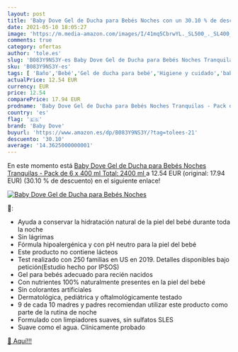 ```yaml
---
layout: post
title: 'Baby Dove Gel de Ducha para Bebés Noches con un 30.10 % de descuento'
date: 2021-05-10 18:05:27
image: 'https://m.media-amazon.com/images/I/41mq5CbrwYL._SL500_._SL400_.jpg'
comments: true
category: ofertas
author: 'tole.es'
slug: 'B083Y9NS3Y-es Baby Dove Gel de Ducha para Bebés Noches Tranquilas - Pack...'
sku: 'B083Y9NS3Y-es'
tags: [ 'Baño','Bebé','Gel de ducha para bebé','Higiene y cuidado','baby dove','bebés', ]
actualPrice: 12.54 EUR
currency: EUR
price: 12.54
comparePrice: 17.94 EUR
prodname: 'Baby Dove Gel de Ducha para Bebés Noches Tranquilas - Pack de 6 x 400 ml  Total: 2400 ml '
country: 'es'
flag: '🇪🇸'
brand: 'Baby Dove'
buyurl: 'https://www.amazon.es/dp/B083Y9NS3Y/?tag=tolees-21'
descuento: '30.10'
average: '14.3625000000001'
---
```


En este momento está [Baby Dove Gel de Ducha para Bebés Noches Tranquilas - Pack de 6 x 400 ml  Total: 2400 ml ](https://www.amazon.es/dp/B083Y9NS3Y/?tag=tolees-21) a 12.54 EUR (original: 17.94 EUR) (30.10 %  de descuento) en el siguiente enlace!

[![Baby Dove Gel de Ducha para Bebés Noches](https://m.media-amazon.com/images/I/41mq5CbrwYL._SL500_._SL400_.jpg)](https://www.amazon.es/dp/B083Y9NS3Y/?tag=tolees-21)

🔎:

- Ayuda a conservar la hidratación natural de la piel del bebé durante toda la noche
- Sin lágrimas
- Fórmula hipoalergénica y con pH neutro para la piel del bebé
- Este producto no contiene lácteos
- Test realizado con 250 familias en US en 2019. Detalles disponibles bajo petición(Estudio hecho por IPSOS)
- Gel para bebés adecuado para recién nacidos
- Con nutrientes 100% naturalmente presentes en la piel del bebé
- Sin colorantes artificiales
- Dermatológica, pediátrica y oftalmológicamente testado
- 9 de cada 10 madres y padres recomiendan utilizar este producto como parte de la rutina de noche
- Formulado con limpiadores suaves, sin sulfatos SLES
- Suave como el agua. Clínicamente probado

[🛒 Aquí!!!](https://www.amazon.es/dp/B083Y9NS3Y/?tag=tolees-21)
